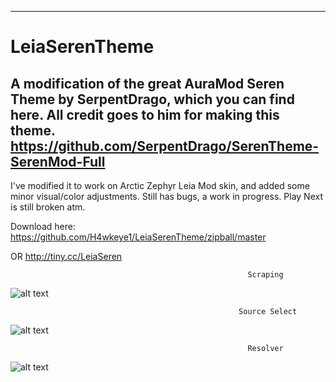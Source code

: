 ------------------------------------------------------------------------------------------------------------------------------------------
# LeiaSerenTheme
A modification of the great AuraMod Seren Theme by SerpentDrago, which you can find here. All credit goes to him for making this theme.
https://github.com/SerpentDrago/SerenTheme-SerenMod-Full
------------------------------------------------------------------------------------------------------------------------------------------

I've modified it to work on Arctic Zephyr Leia Mod skin, and added some minor visual/color adjustments. Still has bugs, a work in progress. Play Next is still broken atm.

Download here:
https://github.com/H4wkeye1/LeiaSerenTheme/zipball/master

OR
http://tiny.cc/LeiaSeren



                                                         Scraping
![alt text](https://i.imgur.com/5JdPkqi.png)

                                                       Source Select
![alt text](https://i.imgur.com/gzDBI3Y.png)

                                                         Resolver
![alt text](https://i.imgur.com/idrNWM2.png)



